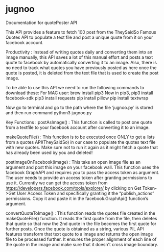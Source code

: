 # jugnoo
Documentation for quotePoster API

This API provides a feature to fetch 100 post from the TheySaidSo Famous Quotes API to populate a text file and post a unique quote from it on your facebook account.

Productivity : 
Instead of writing quotes daily and converting them into an image manually, this API saves a lot of this manual effort and posts a text quote to facebook by automatically converting it to an image. Also, there is no need to track what quotes you have previously posted as here once the quote is posted, it is deleted from the text file that is used to create the post image.

To be able to use this API we need to run the following commands to download these: 
For MAC user:
brew install pip3
Now in pip3,
pip3 install facebook-sdk
pip3 install requests
pip install pillow
pip install textwrap

Now go to terminal and go to the path where the file ‘jugnoo.py’ is stored and then run command python3 jugnoo.py

Key Functions :
postAsImage() : This function is called to post one quote from a textfile to your facebook account after converting it to an image.

makeQuoteFile()  : This function is to be executed once ONLY to get a lists from a quotes API(TheySaidSo) in our case to populate the quotes text file with new quotes. Make sure not to run it again as it might fetch a quote that has already been used by you and deleted!

postImageOnFacebook(image) : This take an open image file as an argument and post this image on your facebook wall. This function uses the facebook GraphAPI and requires you to pass the access token as argument. The user needs to provide an access token after granting permissions to use it.
Currently we can get the access token from https://developers.facebook.com/tools/explorer/ by clicking on Get Token->Get User Access Token and specifically granting it the “publish_actions” permissions. Copy it and paste it in the facebook.GraphApi() function’s argument.


convertQuoteToImage() : This function reads the quotes file created in the makeQuoteFile() function. It reads the first quote from the file, then deletes that quote so that now the 2nd quote in the file becomes the first quote for further posts. Once the quote is obtained as a string, various PIL API features transform that text quote to a image and returns the open image file to be processed further. It ensures the proper alignment of each line of the quote in the image and make sure that it doesn't cross image boundary.


